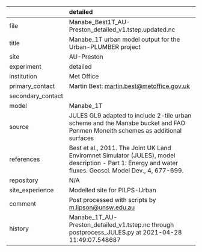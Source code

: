 |                   | detailed                                                                                                                                                |
|:------------------|:--------------------------------------------------------------------------------------------------------------------------------------------------------|
| file              | Manabe_Best1T_AU-Preston_detailed_v1.tstep.updated.nc                                                                                                   |
| title             | Manabe_1T urban model output for the Urban-PLUMBER project                                                                                              |
| site              | AU-Preston                                                                                                                                              |
| experiment        | detailed                                                                                                                                                |
| institution       | Met Office                                                                                                                                              |
| primary_contact   | Martin Best: martin.best@metoffice.gov.uk                                                                                                               |
| secondary_contact |                                                                                                                                                         |
| model             | Manabe_1T                                                                                                                                               |
| source            | JULES GL9 adapted to include 2-tile urban scheme and the Manabe bucket and FAO Penmen Moneith schemes as additional surfaces                            |
| references        | Best et al., 2011. The Joint UK Land Enviromnet Simulator (JULES), model description - Part 1: Energy and water fluxes. Geosci. Model Dev., 4, 677-699. |
| repository        | N/A                                                                                                                                                     |
| site_experience   | Modelled site for PILPS-Urban                                                                                                                           |
| comment           | Post processed with scripts by m.lipson@unsw.edu.au                                                                                                     |
| history           | Manabe_1T_AU-Preston_detailed_v1.tstep.nc through postprocess_JULES.py at 2021-04-28 11:49:07.548687                                                    |
